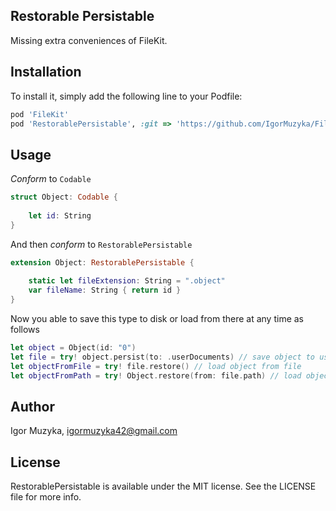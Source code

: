 ## Restorable Persistable

Missing extra conveniences of FileKit.

## Installation

To install it, simply add the following line to your Podfile:

```ruby
pod 'FileKit'
pod 'RestorablePersistable', :git => 'https://github.com/IgorMuzyka/FileKit-RestorablePersistable.git'
```

## Usage

*Conform* to `Codable`

```swift
struct Object: Codable {
    
    let id: String
}
```

And then *conform* to `RestorablePersistable`

```swift
extension Object: RestorablePersistable {
    
    static let fileExtension: String = ".object"
    var fileName: String { return id }
}
```

Now you able to save this type to disk or load from there at any time as follows

```swift
let object = Object(id: "0")
let file = try! object.persist(to: .userDocuments) // save object to user documents
let objectFromFile = try! file.restore() // load object from file
let objectFromPath = try! Object.restore(from: file.path) // load object from path
```

## Author

Igor Muzyka, igormuzyka42@gmail.com

## License

RestorablePersistable is available under the MIT license. See the LICENSE file for more info.
